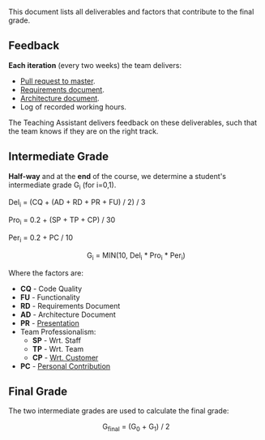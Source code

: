 This document lists all deliverables and factors that contribute to the final grade.

## Feedback
**Each iteration** (every two weeks) the team delivers:
- [Pull request to master](/Git%20Workflow.md).
- [Requirements document](/example-documents/README.md#requirements-document).
- [Architecture document](/example-documents/README.md#architecture-document).
- Log of recorded working hours.

The Teaching Assistant delivers feedback on these deliverables, 
such that the team knows if they are on the right track.

## Intermediate Grade
**Half-way** and at the **end** of the course, we determine a student's intermediate grade G<sub>i</sub> (for i=0,1).

Del<sub>i</sub> = (CQ + (AD + RD + PR + FU) / 2) / 3

Pro<sub>i</sub> = 0.2 + (SP + TP + CP) / 30

Per<sub>i</sub> = 0.2 + PC / 10

<P align=center>
G<sub>i</sub> = MIN(10, Del<sub>i</sub> * Pro<sub>i</sub> * Per<sub>i</sub>)
</P>

Where the factors are:
- **CQ** - Code Quality
- **FU** - Functionality
- **RD** - Requirements Document
- **AD** - Architecture Document
- **PR** - [Presentation](/example-documents/README.md#presentation)
- Team Professionalism: 
  - **SP** - Wrt. Staff
  - **TP** - Wrt. Team
  - **CP** - [Wrt. Customer](/evaluation/Client%20Evaluation.md)
- **PC** - [Personal Contribution](/evaluation/Peer%20Evaluation.md)

## Final Grade
The two intermediate grades are used to calculate the final grade:
<P align=center>
G<sub>final</sub> = (G<sub>0</sub> + G<sub>1</sub>) / 2
</P>

